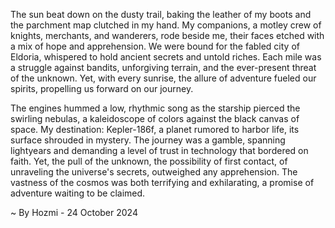 
The sun beat down on the dusty trail, baking the leather of my boots and the parchment map clutched in my hand. My companions, a motley crew of knights, merchants, and wanderers, rode beside me, their faces etched with a mix of hope and apprehension. We were bound for the fabled city of Eldoria, whispered to hold ancient secrets and untold riches. Each mile was a struggle against bandits, unforgiving terrain, and the ever-present threat of the unknown. Yet, with every sunrise, the allure of adventure fueled our spirits, propelling us forward on our journey.

The engines hummed a low, rhythmic song as the starship pierced the swirling nebulas, a kaleidoscope of colors against the black canvas of space. My destination: Kepler-186f, a planet rumored to harbor life, its surface shrouded in mystery. The journey was a gamble, spanning lightyears and demanding a level of trust in technology that bordered on faith. Yet, the pull of the unknown, the possibility of first contact, of unraveling the universe's secrets, outweighed any apprehension. The vastness of the cosmos was both terrifying and exhilarating, a promise of adventure waiting to be claimed. 

~ By Hozmi - 24 October 2024
